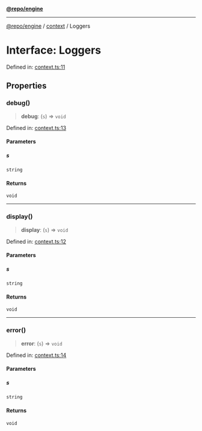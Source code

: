 [**@repo/engine**](../../README.md)

***

[@repo/engine](../../modules.md) / [context](../README.md) / Loggers

# Interface: Loggers

Defined in: [context.ts:11](https://github.com/alexqguo/drinking-board-game-v3/blob/d78d6b4d276fd59e889404302f25e63ec2346110/packages/engine/src/context.ts#L11)

## Properties

### debug()

> **debug**: (`s`) => `void`

Defined in: [context.ts:13](https://github.com/alexqguo/drinking-board-game-v3/blob/d78d6b4d276fd59e889404302f25e63ec2346110/packages/engine/src/context.ts#L13)

#### Parameters

##### s

`string`

#### Returns

`void`

***

### display()

> **display**: (`s`) => `void`

Defined in: [context.ts:12](https://github.com/alexqguo/drinking-board-game-v3/blob/d78d6b4d276fd59e889404302f25e63ec2346110/packages/engine/src/context.ts#L12)

#### Parameters

##### s

`string`

#### Returns

`void`

***

### error()

> **error**: (`s`) => `void`

Defined in: [context.ts:14](https://github.com/alexqguo/drinking-board-game-v3/blob/d78d6b4d276fd59e889404302f25e63ec2346110/packages/engine/src/context.ts#L14)

#### Parameters

##### s

`string`

#### Returns

`void`
